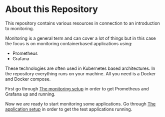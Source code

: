# About this Repository
This repository contains various resources in connection to an introduction to monitoring.

Monitoring is a general term and can cover a lot of things but in this case the focus is on monitoring containerbased applications using:
* Prometheus
* Grafana

These technologies are often used in Kubernetes based architectures. In the repository everything runs on your machine. All you need is a Docker and Docker compose.

First go through [The monitoring setup](01-monitoring-setup) in order to get Prometheus and Grafana up and running.

Now we are ready to start monitoring some applications. Go through [The application setup](02-application-setup) in order to get the test applications running.
